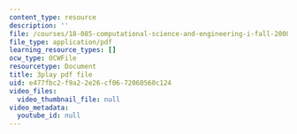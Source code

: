```yaml
---
content_type: resource
description: ''
file: /courses/18-085-computational-science-and-engineering-i-fall-2008/e477fbc2f9a22e26cf0672060560c124_a6sPpQXST5E.pdf
file_type: application/pdf
learning_resource_types: []
ocw_type: OCWFile
resourcetype: Document
title: 3play pdf file
uid: e477fbc2-f9a2-2e26-cf06-72060560c124
video_files:
  video_thumbnail_file: null
video_metadata:
  youtube_id: null
---
```


